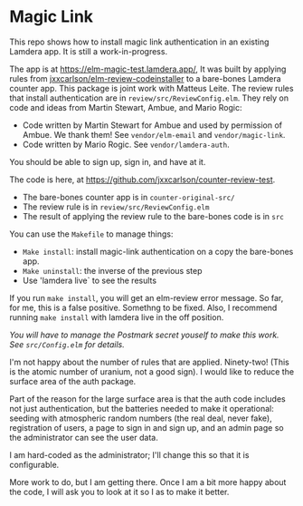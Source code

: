  # Magic Link

This repo shows how to install magic link authentication in an existing Lamdera app.
It is still a work-in-progress.

The app is at https://elm-magic-test.lamdera.app/, It was built by applying rules 
from [jxxcarlson/elm-review-codeinstaller](https://package.elm-lang.org/packages/jxxcarlson/elm-review-codeinstaller/latest/) to a bare-bones Lamdera counter app.
This package is joint work with Matteus Leite.  The review rules that install authentication are in `review/src/ReviewConfig.elm`.  They rely on 
code and ideas from Martin Stewart, Ambue, and Mario Rogic:

- Code written by Martin Stewart for Ambue and used by permission of Ambue.  We thank them! See `vendor/elm-email` and `vendor/magic-link`.
- Code written by Mario Rogic.  See `vendor/lamdera-auth`.

You should be able to sign up, sign in, and have at it.

The code is here, at https://github.com/jxxcarlson/counter-review-test.

- The bare-bones counter app is in `counter-original-src/`
- The review rule is in `review/src/ReviewConfig.elm`
- The result of applying the review rule to the bare-bones code is in `src`

You can use the `Makefile` to manage things:

- `Make install`: install magic-link authentication on a copy the bare-bones app.
- `Make uninstall`: the inverse of the previous step
- Use 'lamdera live` to see the results

If you run `make install`, you will get an elm-review error message.  So far,
for me, this is a false positive.  Somethng to be fixed.  Also, I recommend
running `make install` with lamdera live in the off position.

_You will have to manage the Postmark secret youself to make this work.
See `src/Config.elm` for details._

I'm not happy about the number of rules that are applied.  Ninety-two! (This is the atomic number of uranium, not a good sign).  I would like to reduce the surface area of the auth package.

Part of the reason for the large surface area is that the auth code includes not just authentication, but the batteries needed to make it operational: seeding with atmospheric random numbers (the real deal, never fake), registration of users, a page to sign in and sign up, and an admin page so the administrator can see the user data.

I am hard-coded as the administrator; I'll change this so that it is configurable.

More work to do, but I am getting there.  Once I am a bit more happy about the
code, I will ask you to look at it so I as to make it better.



